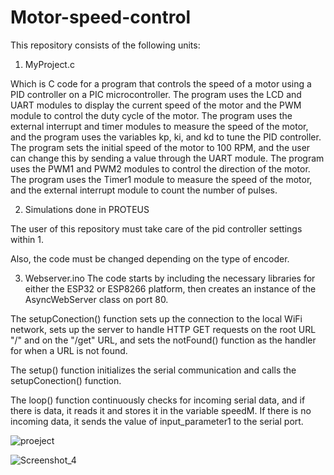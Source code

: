 # Motor-speed-control
 This repository consists of the following units:

1. MyProject.c


Which is C code for a program that controls the speed of a motor using a PID controller on a PIC microcontroller. The program uses the LCD and UART modules to display the current speed of the motor and the PWM module to control the duty cycle of the motor. The program uses the external interrupt and timer modules to measure the speed of the motor, and the program uses the variables kp, ki, and kd to tune the PID controller. The program sets the initial speed of the motor to 100 RPM, and the user can change this by sending a value through the UART module. The program uses the PWM1 and PWM2 modules to control the direction of the motor. The program uses the Timer1 module to measure the speed of the motor, and the external interrupt module to count the number of pulses.




2. Simulations done in PROTEUS


The user of this repository must take care of the pid controller settings within 1.

Also, the code must be changed depending on the type of  encoder.

3. Webserver.ino
The code starts by including the necessary libraries for either the ESP32 or ESP8266 platform, then creates an instance of the AsyncWebServer class on port 80.

The setupConection() function sets up the connection to the local WiFi network, sets up the server to handle HTTP GET requests on the root URL "/" and on the "/get" URL, and sets the notFound() function as the handler for when a URL is not found.

The setup() function initializes the serial communication and calls the setupConection() function.

The loop() function continuously checks for incoming serial data, and if there is data, it reads it and stores it in the variable speedM. If there is no incoming data, it sends the value of input_parameter1 to the serial port.

![proeject](https://user-images.githubusercontent.com/100707842/207294738-998cf032-65bd-41b7-bcb4-0f0531e99687.jpg)



![Screenshot_4](https://user-images.githubusercontent.com/100707842/207296521-e5ee6d16-a4a0-4737-bc9b-dc1a17286af7.jpg)

